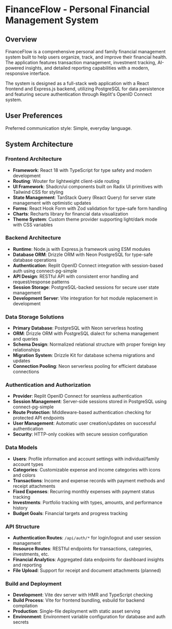 # FinanceFlow - Personal Financial Management System

## Overview

FinanceFlow is a comprehensive personal and family financial management system built to help users organize, track, and improve their financial health. The application features transaction management, investment tracking, AI-powered insights, and detailed reporting capabilities with a modern, responsive interface.

The system is designed as a full-stack web application with a React frontend and Express.js backend, utilizing PostgreSQL for data persistence and featuring secure authentication through Replit's OpenID Connect system.

## User Preferences

Preferred communication style: Simple, everyday language.

## System Architecture

### Frontend Architecture
- **Framework**: React 18 with TypeScript for type safety and modern development
- **Routing**: Wouter for lightweight client-side routing
- **UI Framework**: Shadcn/ui components built on Radix UI primitives with Tailwind CSS for styling
- **State Management**: TanStack Query (React Query) for server state management with optimistic updates
- **Forms**: React Hook Form with Zod validation for type-safe form handling
- **Charts**: Recharts library for financial data visualization
- **Theme System**: Custom theme provider supporting light/dark mode with CSS variables

### Backend Architecture
- **Runtime**: Node.js with Express.js framework using ESM modules
- **Database ORM**: Drizzle ORM with Neon PostgreSQL for type-safe database operations
- **Authentication**: Replit OpenID Connect integration with session-based auth using connect-pg-simple
- **API Design**: RESTful API with consistent error handling and request/response patterns
- **Session Storage**: PostgreSQL-backed sessions for secure user state management
- **Development Server**: Vite integration for hot module replacement in development

### Data Storage Solutions
- **Primary Database**: PostgreSQL with Neon serverless hosting
- **ORM**: Drizzle ORM with PostgreSQL dialect for schema management and queries
- **Schema Design**: Normalized relational structure with proper foreign key relationships
- **Migration System**: Drizzle Kit for database schema migrations and updates
- **Connection Pooling**: Neon serverless pooling for efficient database connections

### Authentication and Authorization
- **Provider**: Replit OpenID Connect for seamless authentication
- **Session Management**: Server-side sessions stored in PostgreSQL using connect-pg-simple
- **Route Protection**: Middleware-based authentication checking for protected API endpoints
- **User Management**: Automatic user creation/updates on successful authentication
- **Security**: HTTP-only cookies with secure session configuration

### Data Models
- **Users**: Profile information and account settings with individual/family account types
- **Categories**: Customizable expense and income categories with icons and colors
- **Transactions**: Income and expense records with payment methods and receipt attachments
- **Fixed Expenses**: Recurring monthly expenses with payment status tracking
- **Investments**: Portfolio tracking with types, amounts, and performance history
- **Budget Goals**: Financial targets and progress tracking

### API Structure
- **Authentication Routes**: `/api/auth/*` for login/logout and user session management
- **Resource Routes**: RESTful endpoints for transactions, categories, investments, etc.
- **Financial Analytics**: Aggregated data endpoints for dashboard insights and reporting
- **File Upload**: Support for receipt and document attachments (planned)

### Build and Deployment
- **Development**: Vite dev server with HMR and TypeScript checking
- **Build Process**: Vite for frontend bundling, esbuild for backend compilation
- **Production**: Single-file deployment with static asset serving
- **Environment**: Environment variable configuration for database and auth secrets
